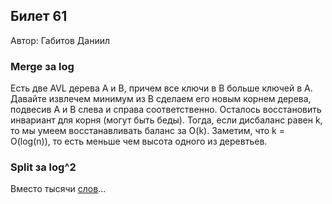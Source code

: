 ## Билет 61
Автор: Габитов Даниил

### Merge за log

  Есть две AVL дерева A и B, причем все ключи в B больше ключей в A. Давайте извлечем минимум из B сделаем его новым корнем дерева, подвесив A и B слева и справа соответственно. Осталось восстановить инвариант для корня (могут быть беды). Тогда, если дисбаланс равен k, то мы умеем восстанавливать баланс за O(k). Заметим, что k = O(log(n)), то есть меньше чем высота одного из деревтьев.

### Split за log^2

  Вместо тысячи [слов](https://youtu.be/a1N8mEAxNh4)...
